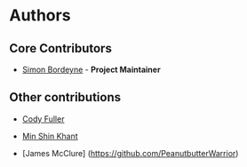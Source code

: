 # Authors

## Core Contributors

* [Simon Bordeyne](https://github.com/Dogeek) - **Project Maintainer**

## Other contributions

* [Cody Fuller](https://github.com/cdfuller)

* [Min Shin Khant](https://github.com/minshinkhant)

* [James McClure] (https://github.com/PeanutbutterWarrior)